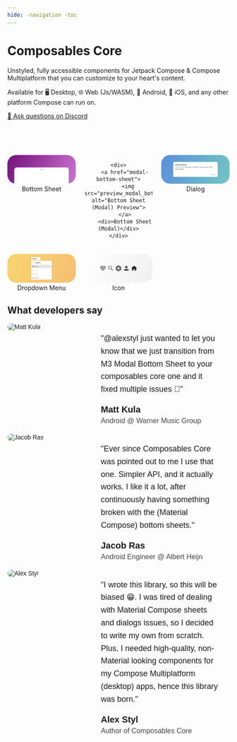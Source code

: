 ```yaml
--- 
hide: -navigation -toc 
---
```


# Composables Core

Unstyled, fully accessible components for Jetpack Compose & Compose Multiplatform that you can customize to your heart's content.

Available for 🖥️ Desktop, 🌐 Web (Js/WASM), 🤖 Android, 🍎 iOS, and any other platform Compose can run on.

[💬 Ask questions on Discord](https://discord.com/channels/1264922125920374905/1264949180967686284)

<style>
  img {
    border-radius: 20px;
  }
  .image-grid {
    margin-top: 80px;
    display: grid;
    grid-template-columns: 1fr 1fr 1fr;
    gap: 20px;
    text-align: center;
  }
  @media (max-width: 900px) {
    .image-grid {
      grid-template-columns: 1fr 1fr;
    }
  }

  @media (max-width: 600px) {
    .image-grid {
      grid-template-columns: 1fr;
    }
  }
</style>

<div class="image-grid">
    <div>
        <a href="bottom-sheet">
          <img src="preview_bottom_sheet.png" alt="Bottom Sheet Preview">
        </a>
        <div>Bottom Sheet</div>
    </div>

    <div>
        <a href="modal-bottom-sheet">
          <img src="preview_modal_bottom_sheet.png" alt="Bottom Sheet (Modal) Preview">
        </a>
        <div>Bottom Sheet (Modal)</div>
    </div>

  <div>
    <a href="dialog">
      <img src="preview_dialog.png" alt="Dialog Preview">
    </a>
    <div>Dialog</div>
  </div>

  <div>
    <a href="menu">
      <img src="preview_menu.png" alt="Menu Preview">
    </a>
    <div>Dropdown Menu</div>
  </div>

  <div>
    <a href="icon">
      <img src="preview_icon.png" alt="Icon Preview">
    </a>
    <div>Icon</div>
  </div>
</div>

## What developers say

<div class="testimonial-container">
  <div class="testimonial-image">
    <img src="/testimonials/matt.png" alt="Matt Kula">
  </div>
  <div class="testimonial-content">
    <div class="testimonial-text">
      "@alexstyl just wanted to let you know that we just transition from M3 Modal Bottom Sheet to your composables core one and it fixed multiple issues 🎉"
    </div>
    <div class="testimonial-author">
      <h3>Matt Kula</h3>
      <p>Android @ Warner Music Group</p>
    </div>
  </div>
</div>

<div class="testimonial-container">
  <div class="testimonial-image">
    <img src="/testimonials/jacob.jpeg" alt="Jacob Ras">
  </div>
  <div class="testimonial-content">
    <div class="testimonial-text">
"Ever since Composables Core was pointed out to me I use that one.
Simpler API, and it actually works. I like it a lot, after continuously having something broken with the (Material Compose) bottom sheets."  
    </div>
    <div class="testimonial-author">
      <h3>Jacob Ras</h3>
      <p>Android Engineer @ Albert Heijn</p>
    </div>
  </div>
</div>

<div class="testimonial-container">
  <div class="testimonial-image">
    <img src="/testimonials/alexstyl.jpg" alt="Alex Styl">
  </div>
  <div class="testimonial-content">
    <div class="testimonial-text">
      "I wrote this library, so this will be biased 😁. I was tired of dealing with Material Compose sheets and dialogs issues, so I decided to write my own from scratch.
Plus, I needed high-quality, non-Material looking components for my Compose Multiplatform (desktop) apps, hence this library was born."
    </div>
    <div class="testimonial-author">
      <h3>Alex Styl</h3>
      <p>Author of Composables Core</p>
    </div>
  </div>
</div>

<style>
  .testimonial-container {
    display: flex;
    max-width: 800px;
    font-family: Arial, sans-serif;
  }
  .testimonial-image {
    flex: 0 0 192px;
    max-width: 192px;
    height: 192px;
  }
  .testimonial-image img {
    width: 100%;
    height: 100%;
    object-fit: cover;
    border-radius: 10px; /* Rounded corners for the image */
  }
  .testimonial-content {
    flex: 1;
    padding: 20px;
    display: flex;
    flex-direction: column;
  }
  .testimonial-text {
    font-size: 18px;
    margin: 0 0 20px 0;
    line-height: 1.6;
  }
  .testimonial-author h3 {
    margin: 0;
    font-size: 20px;
  }
  .testimonial-author p {
    margin: 5px 0 0;
    font-size: 16px;
    opacity: 0.8;
  }

  /* These variables should be defined in your global CSS for light/dark mode */
  :root {
    --background-color: #ffffff;
    --text-color: #000000;
  }
  @media (prefers-color-scheme: dark) {
    :root {
      --background-color: #1a1a2e;
      --text-color: #ffffff;
    }
  }
</style>